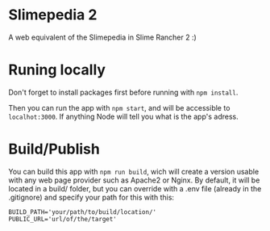 # Slimepedia 2
A web equivalent of the Slimepedia in Slime Rancher 2 :)

# Runing locally
Don't forget to install packages first before running with `npm install`.

Then you can run the app with `npm start`, and will be accessible to `localhot:3000`. If anything Node will tell you what is the app's adress.

# Build/Publish
You can build this app with `npm run build`, wich will create a version usable with any web page provider such as Apache2 or Nginx.
By default, it will be located in a build/ folder, but you can override with a .env file (already in the .gitignore) and specify your path for this with this:
```
BUILD_PATH='your/path/to/build/location/'
PUBLIC_URL='url/of/the/target'
```
